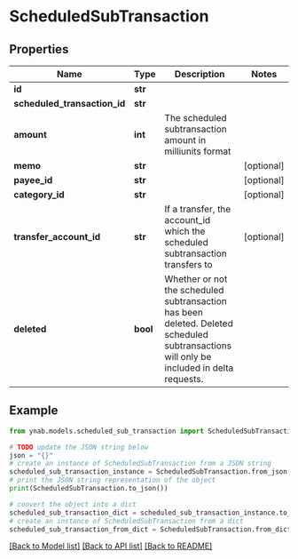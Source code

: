# ScheduledSubTransaction


## Properties

Name | Type | Description | Notes
------------ | ------------- | ------------- | -------------
**id** | **str** |  | 
**scheduled_transaction_id** | **str** |  | 
**amount** | **int** | The scheduled subtransaction amount in milliunits format | 
**memo** | **str** |  | [optional] 
**payee_id** | **str** |  | [optional] 
**category_id** | **str** |  | [optional] 
**transfer_account_id** | **str** | If a transfer, the account_id which the scheduled subtransaction transfers to | [optional] 
**deleted** | **bool** | Whether or not the scheduled subtransaction has been deleted. Deleted scheduled subtransactions will only be included in delta requests. | 

## Example

```python
from ynab.models.scheduled_sub_transaction import ScheduledSubTransaction

# TODO update the JSON string below
json = "{}"
# create an instance of ScheduledSubTransaction from a JSON string
scheduled_sub_transaction_instance = ScheduledSubTransaction.from_json(json)
# print the JSON string representation of the object
print(ScheduledSubTransaction.to_json())

# convert the object into a dict
scheduled_sub_transaction_dict = scheduled_sub_transaction_instance.to_dict()
# create an instance of ScheduledSubTransaction from a dict
scheduled_sub_transaction_from_dict = ScheduledSubTransaction.from_dict(scheduled_sub_transaction_dict)
```
[[Back to Model list]](../README.md#documentation-for-models) [[Back to API list]](../README.md#documentation-for-api-endpoints) [[Back to README]](../README.md)


